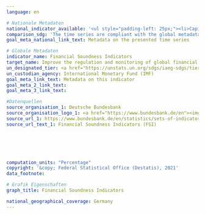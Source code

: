 ```yaml
---
language: en    

# Nationale Metadaten    
national_indicator_available: '<ul style="padding-left: 25px;"><li>Capital to assets ratio</li> <li> Regulatory Tier 1 capital to risk-weighted assets</li> <li> Nonperforming loans net of provisions to capital</li> <li> Nonperforming loans net of provisions to gross loans</li> <li> Return on assets</li> <li> Liquid assets to short-term liabilities</li> <li> Net open position in foreign exchange to capital</li></ul>'    
comparison_sdg: 'The time series are compliant with the global metadata. The time series "Capital to assets ratio" provides additional information.'    
goal_meta_national_link_text: Metadata on the presented time series    

# Globale Metadaten    
indicator_name: Financial Soundness Indicators    
target_name: Improve the regulation and monitoring of global financial markets and institutions and strengthen the implementation of such regulations    
un_designated_tier: <a href="https://unstats.un.org/sdgs/iaeg-sdgs/tier-classification/" title="Click here for more information on the UN tier classification."  target="_blank">Tier I</a>    
un_custodian_agency: International Monetary Fund (IMF)    
goal_meta_link_text: Metadata on this indicator    
goal_meta_2_link_text:     
goal_meta_3_link_text:     

#Datenquellen
source_organisation_1: Deutsche Bundesbank
source_organisation_logo_1: <a href="https://www.bundesbank.de/en"><img src="https://g205sdgs.github.io/sdg-indicators/public/OrgImgEn/bundesbank.png" alt="Logo bundesbank" style="height:60px; width:148px" /></a>
source_url_1: https://www.bundesbank.de/en/statistics/sets-of-indicators/financial-soundness-indicators/financial-soundness-indicators-fsi--795784
source_url_text_1: Financial Soundness Indicators (FSI)





    
computation_units: "Percentage"    
copyright: '&copy; Federal Statistical Office (Destatis), 2021'    
data_footnote:     

# Grafik Eigenschaften    
graph_title: Financial Soundness Indicators    

national_geographical_coverage: Germany    
---
```


<span></span>